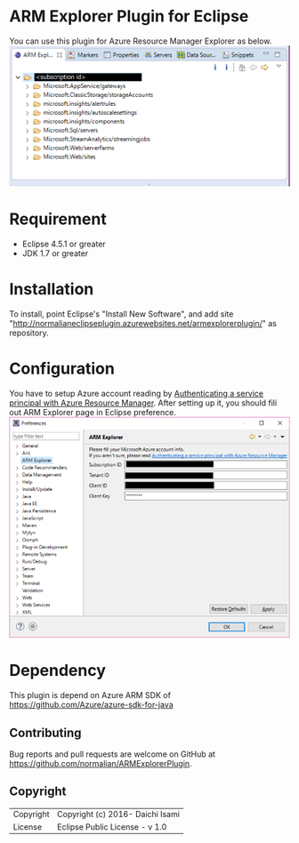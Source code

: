 # ARM Explorer Plugin for Eclipse
You can use this plugin for Azure Resource Manager Explorer as below.
![Azure Explorer overview](https://github.com/normalian/ARMExplorerPlugin/blob/master/media/readme/ARMExplorerEclipsePluginOverview.PNG "Azure Explorer overview")

# Requirement
- Eclipse 4.5.1 or greater
- JDK 1.7 or greater

# Installation
To install, point Eclipse's "Install New Software", and add site "http://normalianeclipseplugin.azurewebsites.net/armexplorerplugin/" as repository.

# Configuration

You have to setup Azure account reading by [Authenticating a service principal with Azure Resource Manager](https://azure.microsoft.com/documentation/articles/resource-group-authenticate-service-principal). After setting up it, you should fili out ARM Explorer page in Eclipse preference.
![Azure Explorer Configuration](https://github.com/normalian/ARMExplorerPlugin/blob/master/media/readme/ARMExplorerEclipsePluginConfiguration.PNG "Azure Explorer Configuration")

# Dependency

This plugin is depend on Azure ARM SDK of https://github.com/Azure/azure-sdk-for-java

## Contributing

Bug reports and pull requests are welcome on GitHub at https://github.com/normalian/ARMExplorerPlugin.

## Copyright

<table>
  <tr>
    <td>Copyright</td><td>Copyright (c) 2016- Daichi Isami</td>
  </tr>
  <tr>
    <td>License</td><td>Eclipse Public License - v 1.0</td>
  </tr>
</table>
